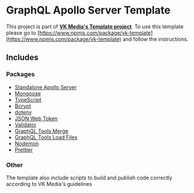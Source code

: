 # GraphQL Apollo Server Template

This project is part of [**VK Media's Template project**](https://github.com/VK-Media/vk-template). To use this template please go to [https://www.npmjs.com/package/vk-template](https://www.npmjs.com/package/vk-template) and follow the instructions.

## Includes

### Packages

-   [Standalone Apollo Server](https://www.npmjs.com/package/apollo-server)
-   [Mongoose](https://www.npmjs.com/package/mongoose)
-   [TypeScript](https://www.npmjs.com/package/typescript)
-   [Bcrypt](https://www.npmjs.com/package/bcrypt)
-   [dotenv](https://www.npmjs.com/package/dotenv)
-   [JSON Web Token](https://www.npmjs.com/package/jsonwebtoken)
-   [Validator](https://www.npmjs.com/package/validator)
-   [GraphQL Tools Merge](https://www.npmjs.com/package/@graphql-tools/merge)
-   [GraphQL Tools Load Files](https://www.npmjs.com/package/@graphql-tools/load-files)
-   [Nodemon](https://www.npmjs.com/package/nodemon)
-   [Prettier](https://www.npmjs.com/package/prettier)

### Other

The template also include scripts to build and publish code correctly according to VK Media's guidelines
